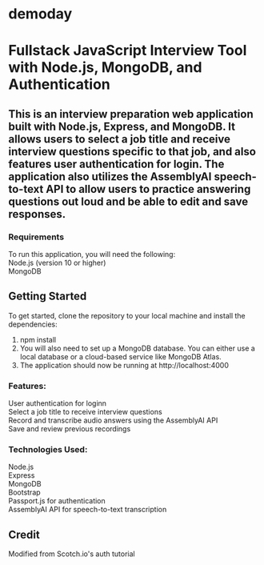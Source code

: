 # demoday
# Fullstack JavaScript Interview Tool with Node.js, MongoDB, and Authentication
## This is an interview preparation web application built with Node.js, Express, and MongoDB. It allows users to select a job title and receive interview questions specific to that job, and also features user authentication for login. The application also utilizes the AssemblyAI speech-to-text API to allow users to practice answering questions out loud and be able to edit and save responses.

### Requirements
To run this application, you will need the following:
<br>
Node.js (version 10 or higher)<br>
MongoDB

## Getting Started
To get started, clone the repository to your local machine and install the dependencies:
1. npm install
2. You will also need to set up a MongoDB database. You can either use a local database or a cloud-based service like MongoDB Atlas.
3. The application should now be running at http://localhost:4000

### Features:
User authentication for loginn<br>
Select a job title to receive interview questions<br>
Record and transcribe audio answers using the AssemblyAI API<br>
Save and review previous recordings


### Technologies Used:
Node.js<br>
Express<br>
MongoDB<br>
Bootstrap<br>
Passport.js for authentication<br>
AssemblyAI API for speech-to-text transcription


## Credit

Modified from Scotch.io's auth tutorial
